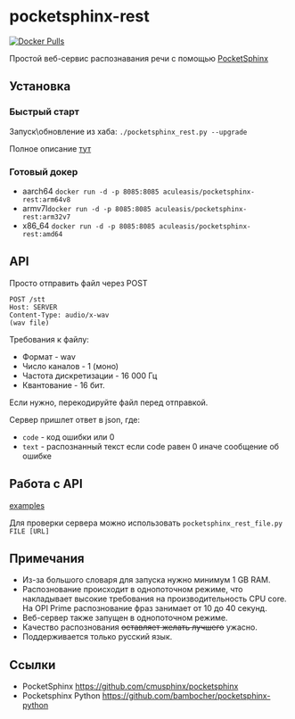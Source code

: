 pocketsphinx-rest
============
[![Docker Pulls](https://img.shields.io/docker/pulls/aculeasis/pocketsphinx-rest.svg)](https://hub.docker.com/r/aculeasis/pocketsphinx-rest/)

Простой веб-сервис распознавания речи с помощью [PocketSphinx](https://github.com/cmusphinx/pocketsphinx)

## Установка
### Быстрый старт

Запуск\обновление из хаба: `./pocketsphinx_rest.py --upgrade`

Полное описание [тут](https://github.com/Aculeasis/docker-starter)

### Готовый докер
- aarch64 `docker run -d -p 8085:8085 aculeasis/pocketsphinx-rest:arm64v8`
- armv7l`docker run -d -p 8085:8085 aculeasis/pocketsphinx-rest:arm32v7`
- x86_64 `docker run -d -p 8085:8085 aculeasis/pocketsphinx-rest:amd64`

## API
Просто отправить файл через POST

    POST /stt
    Host: SERVER
    Content-Type: audio/x-wav 
    (wav file)

Требования к файлу:
- Формат - wav
- Число каналов  - 1 (моно)
- Частота дискретизации  - 16 000 Гц
- Квантование - 16 бит.

Если нужно, перекодируйте файл перед отправкой.

Сервер пришлет ответ в json, где:
- `code` - код ошибки или 0
- `text` - распознанный текст если code равен 0 иначе сообщение об ошибке

## Работа с API
[examples](https://github.com/Aculeasis/pocketsphinx-rest/tree/master/example)

Для проверки сервера можно использовать `pocketsphinx_rest_file.py FILE [URL]`

## Примечания
- Из-за большого словаря для запуска нужно минимум 1 GB RAM.
- Распознование происходит в однопоточном режиме, что накладывает высокие требования на производительность CPU core. На OPI Prime распознование фраз занимает от 10 до 40 секунд.
- Веб-сервер также запущен в однопоточном режиме.
- Качество распознования ~~оставляет желать лучшего~~ ужасно.
- Поддерживается только русский язык.

## Ссылки
- PocketSphinx https://github.com/cmusphinx/pocketsphinx
- Pocketsphinx Python https://github.com/bambocher/pocketsphinx-python
